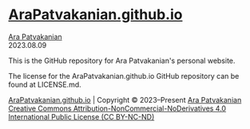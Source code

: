 # [AraPatvakanian.github.io](https://github.com/AraPatvakanian/AraPatvakanian.github.io)

[Ara Patvakanian](https://AraPatvakanian.GitHub.io) \
2023.08.09

This is the GitHub repository for Ara Patvakanian's personal website.

The license for the AraPatvakanian.github.io GitHub repository can be found at LICENSE.md.

[AraPatvakanian.github.io](https://github.com/AraPatvakanian/AraPatvakanian.github.io) | Copyright © 2023–Present [Ara Patvakanian](https://AraPatvakanian.GitHub.io) \
[Creative Commons Attribution-NonCommercial-NoDerivatives 4.0 International Public License (CC BY-NC-ND)](https://creativecommons.org/licenses/by-nc-nd/4.0/legalcode)
